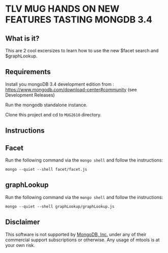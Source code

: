 # TLV MUG HANDS ON NEW FEATURES TASTING MONGDB 3.4

What is it?
------------

This are 2 cool excersizes to learn how to use the new $facet search and $graphLookup.


Requirements 
------------------------------------------

Install you mongoDB 3.4 development edition from : https://www.mongodb.com/download-center#community (see Development Releases)

Run the mongodb standalone instance.

Clone this project and cd to `MUG2610` directory.

Instructions
--------------

## Facet
Run the following command via the `mongo shell` and follow the instructions:

`mongo --quiet --shell facet/facet.js` 

## graphLookup
Run the following command via the `mongo shell` and follow the instructions:

`mongo --quiet --shell graphLookup/graphLookup.js` 


Disclaimer
----------

This software is not supported by [MongoDB, Inc.](http://www.mongodb.com) under any of their commercial support subscriptions or otherwise. Any usage of mtools is at your own risk.

